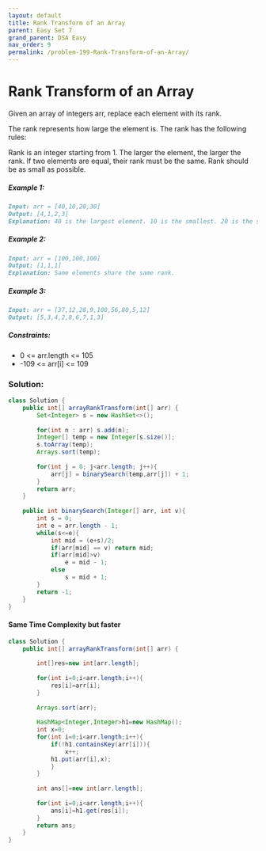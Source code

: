 ```yaml
---
layout: default
title: Rank Transform of an Array
parent: Easy Set 7
grand_parent: DSA Easy
nav_order: 9
permalink: /problem-199-Rank-Transform-of-an-Array/
---
```

# Rank Transform of an Array

Given an array of integers arr, replace each element with its rank.

The rank represents how large the element is. The rank has the following rules:

Rank is an integer starting from 1.
The larger the element, the larger the rank. If two elements are equal, their rank must be the same.
Rank should be as small as possible.

##### Example 1:
```markdown
Input: arr = [40,10,20,30]
Output: [4,1,2,3]
Explanation: 40 is the largest element. 10 is the smallest. 20 is the second smallest. 30 is the third smallest.
```

##### Example 2:
```markdown
Input: arr = [100,100,100]
Output: [1,1,1]
Explanation: Same elements share the same rank.
```

##### Example 3:
```markdown
Input: arr = [37,12,28,9,100,56,80,5,12]
Output: [5,3,4,2,8,6,7,1,3]
```

##### Constraints:
* 0 <= arr.length <= 105
* -109 <= arr[i] <= 109

### Solution:

```java
class Solution {
    public int[] arrayRankTransform(int[] arr) {
        Set<Integer> s = new HashSet<>();
        
        for(int n : arr) s.add(n);
        Integer[] temp = new Integer[s.size()];
        s.toArray(temp);
        Arrays.sort(temp);
        
        for(int j = 0; j<arr.length; j++){
            arr[j] = binarySearch(temp,arr[j]) + 1;
        }
        return arr;
    }
    
    public int binarySearch(Integer[] arr, int v){
        int s = 0;
        int e = arr.length - 1;
        while(s<=e){
            int mid = (e+s)/2;
            if(arr[mid] == v) return mid;
            if(arr[mid]>v) 
                e = mid - 1;
            else
                s = mid + 1;
        }
        return -1;
    }
}
```
#### Same Time Complexity but faster
```java
class Solution {
    public int[] arrayRankTransform(int[] arr) {
        
        int[]res=new int[arr.length];
        
        for(int i=0;i<arr.length;i++){
            res[i]=arr[i];
        }
        
        Arrays.sort(arr);
        
        HashMap<Integer,Integer>h1=new HashMap();
        int x=0;
        for(int i=0;i<arr.length;i++){
            if(!h1.containsKey(arr[i])){
                x++;
            h1.put(arr[i],x);
            }
        }
        
        int ans[]=new int[arr.length];
        
        for(int i=0;i<arr.length;i++){
            ans[i]=h1.get(res[i]);
        }
        return ans;
    }
}
```